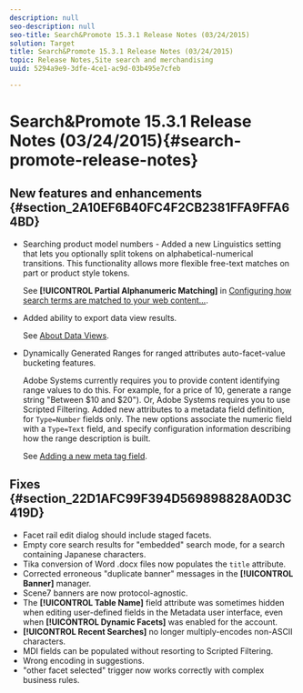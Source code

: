 ```yaml
---
description: null
seo-description: null
seo-title: Search&Promote 15.3.1 Release Notes (03/24/2015)
solution: Target
title: Search&Promote 15.3.1 Release Notes (03/24/2015)
topic: Release Notes,Site search and merchandising
uuid: 5294a9e9-3dfe-4ce1-ac9d-03b495e7cfeb

---
```


# Search&Promote 15.3.1 Release Notes (03/24/2015){#search-promote-release-notes}

## New features and enhancements {#section_2A10EF6B40FC4F2CB2381FFA9FFA64BD}

* Searching product model numbers - Added a new Linguistics setting that lets you optionally split tokens on alphabetical-numerical transitions. This functionality allows more flexible free-text matches on part or product style tokens.

  See **[!UICONTROL Partial Alphanumeric Matching]** in [Configuring how search terms are matched to your web content...](../c-about-linguistics-menu/c-about-words-and-language.md#task_351A9144A51F4B41923BDBACDEF3B616). 

* Added ability to export data view results.

  See [About Data Views](../c-about-reports-menu/c-about-data-views.md#concept_DCA897D074464BC1861AA47B40CC86C3). 

* Dynamically Generated Ranges for ranged attributes auto-facet-value bucketing features.

  Adobe Systems currently requires you to provide content identifying range values to do this. For example, for a price of 10, generate a range string "Between $10 and $20"). Or, Adobe Systems requires you to use Scripted Filtering. Added new attributes to a metadata field definition, for `Type=Number` fields only. The new options associate the numeric field with a `Type=Text` field, and specify configuration information describing how the range description is built.

  See [Adding a new meta tag field](../c-about-settings-menu/c-about-metadata-menu.md#task_6DF188C0FC7F4831A4444CA9AFA615E5).

## Fixes {#section_22D1AFC99F394D569898828A0D3C419D}

* Facet rail edit dialog should include staged facets. 
* Empty core search results for "embedded" search mode, for a search containing Japanese characters. 
* Tika conversion of Word .docx files now populates the `title` attribute. 
* Corrected erroneous "duplicate banner" messages in the **[!UICONTROL Banner]** manager. 
* Scene7 banners are now protocol-agnostic. 
* The **[!UICONTROL Table Name]** field attribute was sometimes hidden when editing user-defined fields in the Metadata user interface, even when **[!UICONTROL Dynamic Facets]** was enabled for the account. 
* **[!UICONTROL Recent Searches]** no longer multiply-encodes non-ASCII characters. 
* MDI fields can be populated without resorting to Scripted Filtering. 
* Wrong encoding in suggestions. 
* "other facet selected" trigger now works correctly with complex business rules.

